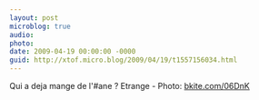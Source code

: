 ```yaml
---
layout: post
microblog: true
audio: 
photo: 
date: 2009-04-19 00:00:00 -0000
guid: http://xtof.micro.blog/2009/04/19/t1557156034.html
---
```

Qui a deja mange de l'#ane ? Etrange - Photo: [bkite.com/06DnK](http://bkite.com/06DnK)
